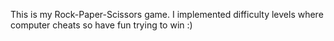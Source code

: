 This is my Rock-Paper-Scissors game.
I implemented difficulty levels where computer cheats so have fun trying to win :)
